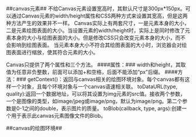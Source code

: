 ##canvas元素##
不给Canvas元素设置宽高时，其默认尺寸是300px*150px。可以通过Canvas元素的width/height属性和CSS两种方式来设置其宽高，但是这两种方法产生的效果并不一样。
Canvas实际上有两套尺寸，一是元素本身的大小，二是元素绘图表面的大小。当设置元素的width/height时，实际上是同时修改了元素本身的大小与绘图表面的大小。但是修改CSS只会改变元素本身的大小，而不会影响到绘图表面。
当元素本身大小不符合其绘图表面的大小时，浏览器会对绘图表面进行缩放，使其符合元素的大小。

Canvas只提供了两个属性和三个方法。
####属性：###
width和height，其取值为任意非负整数，前面可以添加+和空格，后面不能添加“px”后缀。
####方法：###
getContext()：返回与canvas相关的绘图环境对象。每个canvas都有这样一个对象，且每个环境对象与一个canvas语速相关联。
toDataURL(type, quality):返回一个数据地址，可以将其设置为img元素的src值。接收两个参数，一个是图像的类型，如image/jpeg或image/png，默认为image/png。第二个参数是0-1之间的double，表示图片的质量。
toBlob(callback, type, args):创建一个用于表示此canvas元素图像文件的Blob。

##canvas的绘图环境##











